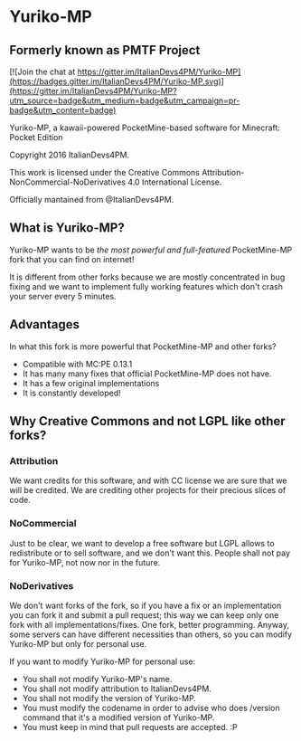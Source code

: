 # Yuriko-MP
## Formerly known as PMTF Project

[![Join the chat at https://gitter.im/ItalianDevs4PM/Yuriko-MP](https://badges.gitter.im/ItalianDevs4PM/Yuriko-MP.svg)](https://gitter.im/ItalianDevs4PM/Yuriko-MP?utm_source=badge&utm_medium=badge&utm_campaign=pr-badge&utm_content=badge)

Yuriko-MP, a kawaii-powered PocketMine-based software for Minecraft: Pocket Edition

Copyright 2016 ItalianDevs4PM.

This work is licensed under the Creative Commons Attribution-NonCommercial-NoDerivatives 4.0 International License.

Officially mantained from @ItalianDevs4PM.

## What is Yuriko-MP?

Yuriko-MP wants to be *the most powerful and full-featured* PocketMine-MP fork that you can find on internet!

It is different from other forks because we are mostly concentrated in bug fixing and we want to implement fully working features which don't crash your server every 5 minutes.

## Advantages

In what this fork is more powerful that PocketMine-MP and other forks?

* Compatible with MC:PE 0.13.1
* It has many many fixes that official PocketMine-MP does not have.
* It has a few original implementations
* It is constantly developed!

## Why Creative Commons and not LGPL like other forks?

### Attribution

We want credits for this software, and with CC license we are sure that we will be credited. We are crediting other projects for their precious slices of code.

### NoCommercial

Just to be clear, we want to develop a free software but LGPL allows to redistribute or to sell software, and we don't want this. People shall not pay for Yuriko-MP, not now nor in the future.

### NoDerivatives

We don't want forks of the fork, so if you have a fix or an implementation you can fork it and submit a pull request; this way we can keep only one fork with all implementations/fixes. One fork, better programming.
Anyway, some servers can have different necessities than others, so you can modify Yuriko-MP but only for personal use.

If you want to modify Yuriko-MP for personal use:

* You shall not modify Yuriko-MP's name.
* You shall not modify attribution to ItalianDevs4PM.
* You shall not modify the version of Yuriko-MP.
* You must modify the codename in order to advise who does /version command that it's a modified version of Yuriko-MP.
* You must keep in mind that pull requests are accepted. :P
